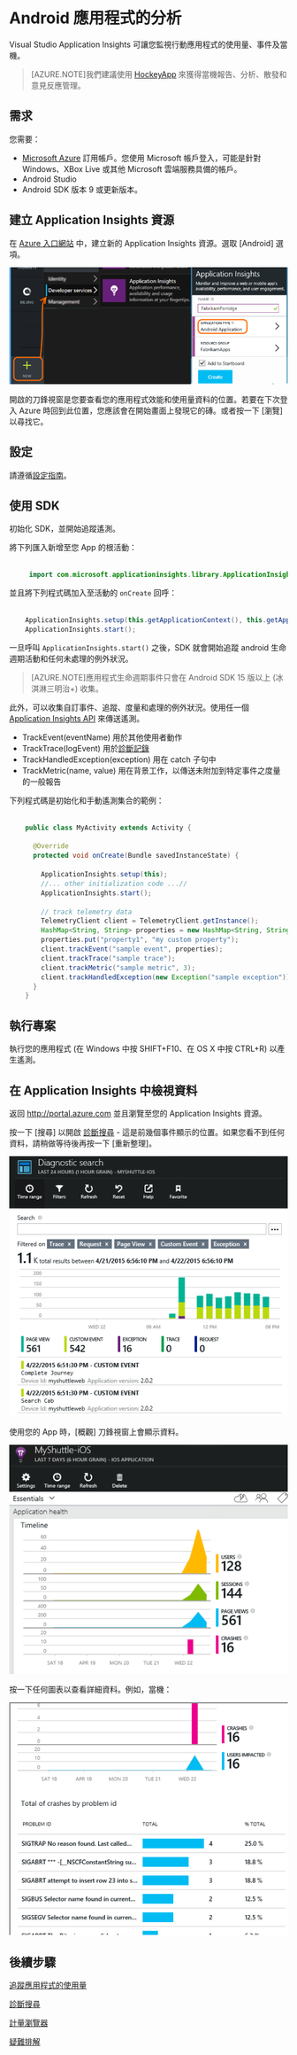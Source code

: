 <properties
    pageTitle="Android 應用程式的分析 | Microsoft Azure"
    description="分析 Android 應用程式的使用情况和效能。"
    services="application-insights"
    documentationCenter="android"
    authors="alancameronwills"
    manager="douge"/>

<tags
    ms.service="application-insights"
    ms.workload="mobile"
    ms.tgt_pltfrm="mobile-android"
    ms.devlang="na"
    ms.topic="get-started-article"
	ms.date="11/14/2015"
    ms.author="awills"/>

# Android 應用程式的分析

Visual Studio Application Insights 可讓您監視行動應用程式的使用量、事件及當機。

> [AZURE.NOTE]我們建議使用 [HockeyApp](http://support.hockeyapp.net/kb/client-integration-android/hockeyapp-for-android-sdk) 來獲得當機報告、分析、散發和意見反應管理。

## 需求

您需要：

* [Microsoft Azure](http://azure.com) 訂用帳戶。您使用 Microsoft 帳戶登入，可能是針對 Windows、XBox Live 或其他 Microsoft 雲端服務具備的帳戶。
* Android Studio
* Android SDK 版本 9 或更新版本。

## 建立 Application Insights 資源

在 [Azure 入口網站][portal] 中，建立新的 Application Insights 資源。選取 [Android] 選項。

![按一下 [新增]、[開發人員服務]、[Application Insights]](./media/app-insights-android/11-new.png)

開啟的刀鋒視窗是您要查看您的應用程式效能和使用量資料的位置。若要在下次登入 Azure 時回到此位置，您應該會在開始畫面上發現它的磚。或者按一下 [瀏覽] 以尋找它。

## 設定

請遵循[設定指南](https://github.com/Microsoft/ApplicationInsights-Android#-3-setup)。


## 使用 SDK

初始化 SDK，並開始追蹤遙測。

將下列匯入新增至您 App 的根活動：

```java

     import com.microsoft.applicationinsights.library.ApplicationInsights;
```

並且將下列程式碼加入至活動的 `onCreate` 回呼：

```java

    ApplicationInsights.setup(this.getApplicationContext(), this.getApplication());
    ApplicationInsights.start();
```

一旦呼叫 `ApplicationInsights.start()` 之後，SDK 就會開始追蹤 android 生命週期活動和任何未處理的例外狀況。

> [AZURE.NOTE]應用程式生命週期事件只會在 Android SDK 15 版以上 (冰淇淋三明治+) 收集。

此外，可以收集自訂事件、追蹤、度量和處理的例外狀況。使用任一個 [Application Insights API][api] 來傳送遙測。

* TrackEvent(eventName) 用於其他使用者動作
* TrackTrace(logEvent) 用於[診斷記錄][diagnostic]
* TrackHandledException(exception) 用在 catch 子句中
* TrackMetric(name, value) 用在背景工作，以傳送未附加到特定事件之度量的一般報告

下列程式碼是初始化和手動遙測集合的範例：

```java

    public class MyActivity extends Activity {

      @Override
      protected void onCreate(Bundle savedInstanceState) {

        ApplicationInsights.setup(this);
        //... other initialization code ...//
        ApplicationInsights.start();

        // track telemetry data
        TelemetryClient client = TelemetryClient.getInstance();
        HashMap<String, String> properties = new HashMap<String, String>();
        properties.put("property1", "my custom property");
        client.trackEvent("sample event", properties);
        client.trackTrace("sample trace");
        client.trackMetric("sample metric", 3);
        client.trackHandledException(new Exception("sample exception"));
      }
    }
```

## <a name="run"></a>執行專案

執行您的應用程式 (在 Windows 中按 SHIFT+F10、在 OS X 中按 CTRL+R) 以產生遙測。

## 在 Application Insights 中檢視資料

返回 http://portal.azure.com 並且瀏覽至您的 Application Insights 資源。

按一下 [搜尋] 以開啟 [診斷搜尋][diagnostic] - 這是前幾個事件顯示的位置。如果您看不到任何資料，請稍做等待後再按一下 [重新整理]。

![按一下 [診斷搜尋]](./media/app-insights-android/21-search.png)

使用您的 App 時，[概觀] 刀鋒視窗上會顯示資料。

![[概觀] 刀鋒視窗](./media/app-insights-android/22-oview.png)

按一下任何圖表以查看詳細資料。例如，當機：

![按一下當機圖表](./media/app-insights-android/23-crashes.png)


## <a name="usage"></a>後續步驟

[追蹤應用程式的使用量][track]

[診斷搜尋][diagnostic]

[計量瀏覽器][metrics]

[疑難排解][qna]



<!--Link references-->

[api]: app-insights-api-custom-events-metrics.md
[diagnostic]: app-insights-diagnostic-search.md
[metrics]: app-insights-metrics-explorer.md
[portal]: http://portal.azure.com/
[qna]: app-insights-troubleshoot-faq.md
[track]: app-insights-api-custom-events-metrics.md

<!---HONumber=Nov15_HO4-->